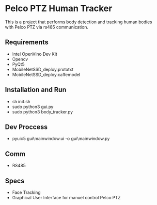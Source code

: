 # Pelco PTZ Human Tracker

This is a project that performs body detection and tracking human bodies with Pelco PTZ via rs485 communication.

## Requirements

- Intel OpenVino Dev Kit
- Opencv
- PyQt5
- MobileNetSSD_deploy.prototxt
- MobileNetSSD_deploy.caffemodel

## Installation and Run

- sh init.sh
- sudo python3 gui.py
- sudo python3 body_tracker.py

## Dev Proccess

- pyuic5 gui\mainwindow.ui -o gui\mainwindow.py

## Comm

- RS485

## Specs

- Face Tracking
- Graphical User Interface for manuel control Pelco PTZ
